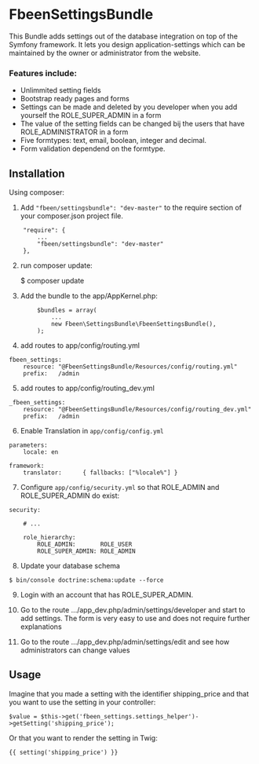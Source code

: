# FbeenSettingsBundle

This Bundle adds settings out of the database integration on top of the Symfony framework. It lets you design application-settings which can be maintained by the owner or administrator from the website. 

### Features include:

* Unlimmited setting fields
* Bootstrap ready pages and forms
* Settings can be made and deleted by you developer when you add yourself the ROLE_SUPER_ADMIN in a form
* The value of the setting fields can be changed bij the users that have ROLE_ADMINISTRATOR in a form
* Five formtypes: text, email, boolean, integer and decimal.
* Form validation dependend on the formtype.


## Installation

Using composer:

1) Add `"fbeen/settingsbundle": "dev-master"` to the require section of your composer.json project file.

```
    "require": {
        ...
        "fbeen/settingsbundle": "dev-master"
    },
```

2) run composer update:

    $ composer update

3) Add the bundle to the app/AppKernel.php:
```
        $bundles = array(
            ...
            new Fbeen\SettingsBundle\FbeenSettingsBundle(),
        );
```
4) add routes to app/config/routing.yml
```
fbeen_settings:
    resource: "@FbeenSettingsBundle/Resources/config/routing.yml"
    prefix:   /admin
```

5) add routes to app/config/routing_dev.yml
```
_fbeen_settings:
    resource: "@FbeenSettingsBundle/Resources/config/routing_dev.yml"
    prefix:   /admin
```

6) Enable Translation in `app/config/config.yml`
```
parameters:
    locale: en

framework:
    translator:      { fallbacks: ["%locale%"] }
```
7) Configure `app/config/security.yml` so that ROLE_ADMIN and ROLE_SUPER_ADMIN do exist:
```
security:

    # ...
                
    role_hierarchy:
        ROLE_ADMIN:       ROLE_USER
        ROLE_SUPER_ADMIN: ROLE_ADMIN
```

8) Update your database schema
```
$ bin/console doctrine:schema:update --force
```
9) Login with an account that has ROLE_SUPER_ADMIN. 

10) Go to the route .../app_dev.php/admin/settings/developer and start to add settings. The form is very easy to use and does not require further explanations

11) Go to the route .../app_dev.php/admin/settings/edit and see how administrators can change values


## Usage

Imagine that you made a setting with the identifier shipping_price and that you want to use the setting in your controller:
```
$value = $this->get('fbeen_settings.settings_helper')->getSetting('shipping_price');
```
Or that you want to render the setting in Twig:
```
{{ setting('shipping_price') }}
```

